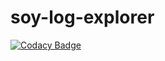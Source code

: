 # soy-log-explorer

[![Codacy Badge](https://api.codacy.com/project/badge/Grade/f159dbff0a6b4d92880708e7a5eb9166)](https://app.codacy.com/gh/soyoslab/soy_log_explorer?utm_source=github.com&utm_medium=referral&utm_content=soyoslab/soy_log_explorer&utm_campaign=Badge_Grade_Settings)